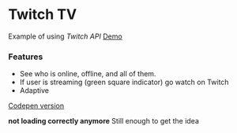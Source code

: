 # Twitch TV
Example of using *Twitch  API* [Demo](https://annestezia.github.io/TwitchTV2/)
### Features
* See who is  online, offline, and all of them.
* If user is streaming (green   square indicator) go watch on Twitch 
* Adaptive

[Codepen version](https://codepen.io/Annestezia/pen/bvYoYV)


**not loading correctly anymore**
Still enough to get the idea

